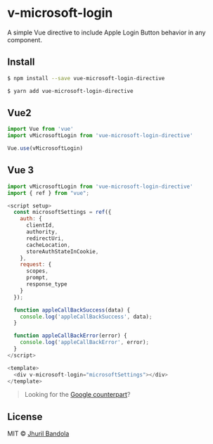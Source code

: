 # v-microsoft-login
A simple Vue directive to include Apple Login Button behavior in any component.

## Install

```bash
$ npm install --save vue-microsoft-login-directive
```

```bash
$ yarn add vue-microsoft-login-directive
```

## Vue2

```js
import Vue from 'vue'
import vMicrosoftLogin from 'vue-microsoft-login-directive'

Vue.use(vMicrosoftLogin)
```


## Vue 3

```js
import vMicrosoftLogin from 'vue-microsoft-login-directive'
import { ref } from "vue";

<script setup>
  const microsoftSettings = ref({
    auth: {
      clientId, 
      authority, 
      redirectUri, 
      cacheLocation, 
      storeAuthStateInCookie,
    },
    request: {
      scopes, 
      prompt, 
      response_type
    }
  });

  function appleCallBackSuccess(data) {
    console.log('appleCallBackSuccess', data);
  }

  function appleCallBackError(error) {
    console.log('appleCallBackError', error);
  }
</script>

<template>
  <div v-microsoft-login="microsoftSettings"></div>
</template>
```


> Looking for the [Google counterpart](https://github.com/jhuril45/vue-google-login-directive)?

## License

MIT © [Jhuril Bandola](https://github.com/jhuril45)
